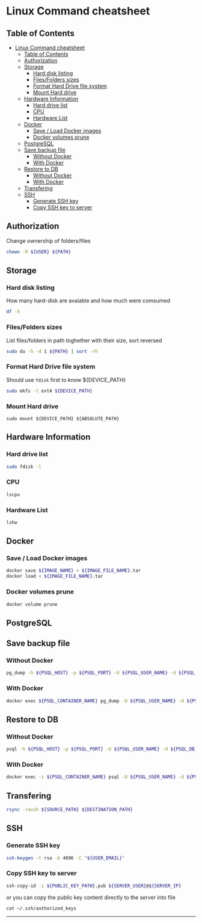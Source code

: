 # Linux Command cheatsheet

## Table of Contents
- [Linux Command cheatsheet](#linux-command-cheatsheet)
  - [Table of Contents](#table-of-contents)
  - [Authorization](#authorization)
  - [Storage](#storage)
    - [Hard disk listing](#hard-disk-listing)
    - [Files/Folders sizes](#filesfolders-sizes)
    - [Format Hard Drive file system](#format-hard-drive-file-system)
    - [Mount Hard drive](#mount-hard-drive)
  - [Hardware Information](#hardware-information)
    - [Hard drive list](#hard-drive-list)
    - [CPU](#cpu)
    - [Hardware List](#hardware-list)
  - [Docker](#docker)
    - [Save / Load Docker images](#save--load-docker-images)
    - [Docker volumes prune](#docker-volumes-prune)
  - [PostgreSQL](#postgresql)
  - [Save backup file](#save-backup-file)
    - [Without Docker](#without-docker)
    - [With Docker](#with-docker)
  - [Restore to DB](#restore-to-db)
    - [Without Docker](#without-docker-1)
    - [With Docker](#with-docker-1)
  - [Transfering](#transfering)
  - [SSH](#ssh)
    - [Generate SSH key](#generate-ssh-key)
    - [Copy SSH key to server](#copy-ssh-key-to-server)


## Authorization

Change ownership of folders/files
```bash
chown -R ${USER} ${PATH}
```

## Storage

### Hard disk listing
How many hard-disk are avaiable and how much were comsumed
```bash
df -h
```

### Files/Folders sizes
List files/folders in path toghether with their size, sort reversed
```bash
sudo du -h -d 1 ${PATH} | sort -rh
```

### Format Hard Drive file system
Should use `fdisk` first to know ${DEVICE_PATH}
```bash
sudo mkfs -t ext4 ${DEVICE_PATH}
```
### Mount Hard drive
```
sudo mount ${DEVICE_PATH} ${ABSOLUTE_PATH}
```

## Hardware Information

### Hard drive list
```bash
sudo fdisk -l
```

### CPU
```bash
lscpu
```

### Hardware List
```bash
lshw
```


## Docker

### Save / Load Docker images
```bash
docker save ${IMAGE_NAME} > ${IMAGE_FILE_NAME}.tar
docker load < ${IMAGE_FILE_NAME}.tar
```

### Docker volumes prune
```bash
docker volume prune
```

## PostgreSQL

## Save backup file
### Without Docker
```bash
pg_dump -h ${PSQL_HOST} -p ${PSQL_PORT} -U ${PSQL_USER_NAME} -d ${PSQL_DB_NAME} > ${BACKUP_NAME}.sql
```

### With Docker
```bash
docker exec ${PSQL_CONTAINER_NAME} pg_dump -U ${PSQL_USER_NAME} -d ${PSQL_DB_NAME} > ${BACKUP_NAME}.sql
```

## Restore to DB
### Without Docker
```bash
psql -h ${PSQL_HOST} -p ${PSQL_PORT} -U ${PSQL_USER_NAME} -d ${PSQL_DB_NAME} < ${BACKUP_NAME}.sql
```
### With Docker
```bash
docker exec -i ${PSQL_CONTAINER_NAME} psql -U ${PSQL_USER_NAME} -d ${PSQL_DB_NAME} < ${BACKUP_NAME}.sql
```


## Transfering
```bash
rsync -ravzh ${SOURCE_PATH} ${DESTINATION_PATH}
```

## SSH
### Generate SSH key
```bash
ssh-keygen -t rsa -b 4096 -C "${USER_EMAIL}"
```

### Copy SSH key to server
```bash
ssh-copy-id -i ${PUBLIC_KEY_PATH}.pub ${SERVER_USER}@${SERVER_IP}
```
or you can copy the public key content directly to the server into file
```
cat ~/.ssh/authorized_keys
```
****